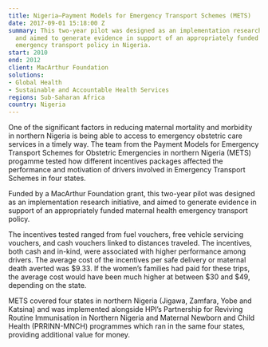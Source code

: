 ```yaml
---
title: Nigeria—Payment Models for Emergency Transport Schemes (METS)
date: 2017-09-01 15:18:00 Z
summary: This two-year pilot was designed as an implementation research initiative,
  and aimed to generate evidence in support of an appropriately funded maternal health
  emergency transport policy in Nigeria.
start: 2010
end: 2012
client: MacArthur Foundation
solutions:
- Global Health
- Sustainable and Accountable Health Services
regions: Sub-Saharan Africa
country: Nigeria
---
```


One of the significant factors in reducing maternal mortality and morbidity in northern Nigeria is being able to access to emergency obstetric care services in a timely way. The team from  the Payment Models for Emergency Transport Schemes for Obstetric Emergencies in northern Nigeria (METS) progamme tested how different incentives packages affected the performance and motivation of drivers involved in Emergency Transport Schemes in four states.

Funded by a MacArthur Foundation grant, this two-year pilot was designed as an implementation research initiative, and aimed to generate evidence in support of an appropriately funded maternal health emergency transport policy.

The incentives tested ranged from fuel vouchers, free vehicle servicing vouchers, and cash vouchers linked to distances traveled. The incentives, both cash and in-kind, were associated with higher performance among drivers. The average cost of the incentives per safe delivery or maternal death averted was $9.33. If the women’s families had paid for these trips, the average cost would have been much higher at between $30 and $49, depending on the state.

METS covered four states in northern Nigeria (Jigawa, Zamfara, Yobe and Katsina) and was implemented alongside HPI’s Partnership for Reviving Routine Immunisation in Northern Nigeria and Maternal Newborn and Child Health (PRRINN-MNCH) programmes which ran in the same four states, providing additional value for money.